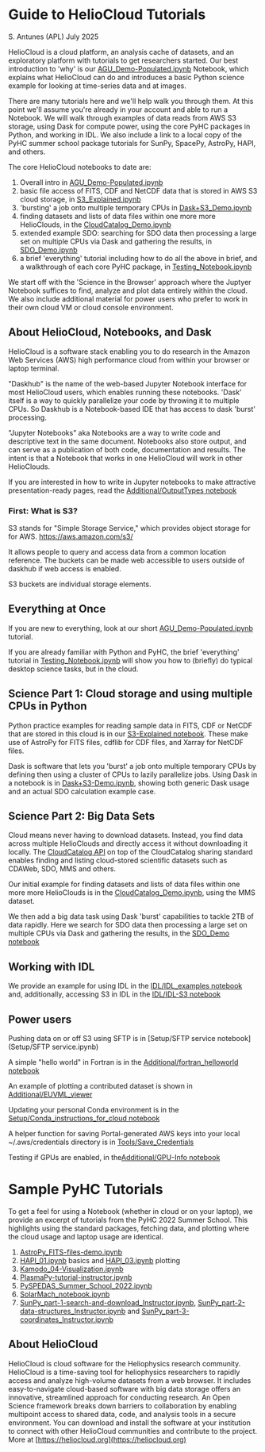 # Guide to HelioCloud Tutorials
S. Antunes (APL)
July 2025

HelioCloud is a cloud platform, an analysis cache of datasets, and an exploratory platform with tutorials to get researchers started. Our best introduction to 'why' is our [AGU_Demo-Populated.ipynb](AGU_Demo-Populated.ipynb) Notebook, which explains what HelioCloud can do and introduces a basic Python science example for looking at time-series data and at images.

There are many tutorials here and we'll help walk you through them. At this point we'll assume you're already in your account and able to run a Notebook.  We will walk through examples of data reads from AWS S3 storage, using Dask for compute power, using the core PyHC packages in Python, and working in IDL.  We also include a link to a local copy of the PyHC summer school package tutorials for SunPy, SpacePy, AstroPy, HAPI, and others.

The core HelioCloud notebooks to date are:
1) Overall intro in [AGU_Demo-Populated.ipynb](AGU_Demo-Populated.ipynb)
2) basic file access of FITS, CDF and NetCDF data that is stored in AWS S3 cloud storage, in [S3_Explained.ipynb](S3_Explained.ipynb)
3) 'bursting' a job onto multiple temporary CPUs in [Dask+S3_Demo.ipynb](Dask+S3_Demo.ipynb)
4) finding datasets and lists of data files within one more more HelioClouds, in the [CloudCatalog_Demo.ipynb](CloudCatalog_Demo.ipynb)
5) extended example SDO: searching for SDO data then processing a large set on multiple CPUs via Dask and gathering the results, in [SDO_Demo.ipynb](SDO_Demo.ipynb)
6) a brief 'everything' tutorial including how to do all the above in brief, and a walkthrough of each core PyHC package, in [Testing_Notebook.ipynb](Testing_Notebook.ipynb)

We start off with the 'Science in the Browser' approach where the Juptyer Notebook suffices to find, analyze and plot data entirely within the cloud.  We also include additional material for power users who prefer to work in their own cloud VM or cloud console environment.

## About HelioCloud, Notebooks, and Dask

HelioCloud is a software stack enabling you to do research in the Amazon Web Services (AWS) high performance cloud from within your browser or laptop terminal.

"Daskhub" is the name of the web-based Jupyter Notebook interface for most HelioCloud users, which enables running these notebooks.  'Dask' itself is a way to quickly parallelize your code by throwing it to multiple CPUs.  So Daskhub is a Notebook-based IDE that has access to dask 'burst' processing.

"Jupyter Notebooks" aka Notebooks are a way to write code and descriptive text in the same document.  Notebooks also store output, and can serve as a publication of both code, documentation and results.  The intent is that a Notebook that works in one HelioCloud will work in other HelioClouds.

If you are interested in how to write in Jupyter notebooks to make attractive presentation-ready pages, read the [Additional/OutputTypes notebook](Additional/OutputTypes.ipynb)


### First: What is S3?

S3 stands for "Simple Storage Service," which provides object storage for for AWS. https://aws.amazon.com/s3/

It allows people to query and access data from a common location reference. The buckets can be made web accessible to users outside of daskhub if web access is enabled.

S3 buckets are individual storage elements.

## Everything at Once

If you are new to everything, look at our short [AGU_Demo-Populated.ipynb](AGU_Demo-Populated.ipynb) tutorial.

If you are already familiar with Python and PyHC, the  brief 'everything' tutorial in [Testing_Notebook.ipynb](Testing_Notebook.ipynb) will show you how to (briefly) do typical desktop science tasks, but in the cloud.

## Science Part 1: Cloud storage and using multiple CPUs in Python

Python practice examples for reading sample data in FITS, CDF or NetCDF that are stored in this cloud is in our [S3-Explained notebook](S3-Explained.ipynb). These make use of AstroPy for FITS files, cdflib for CDF files, and Xarray for NetCDF files.

Dask is software that lets you 'burst' a job onto multiple temporary CPUs by defining then using a cluster of CPUs to lazily parallelize jobs. Using Dask in a notebook is in [Dask+S3-Demo.ipynb](Dask+S3-Demo.ipynb), showing both generic Dask usage and an actual SDO calculation example case.

## Science Part 2: Big Data Sets

Cloud means never having to download datasets. Instead, you find data across multiple HelioClouds and directly access it without downloading it locally.  The [CloudCatalog API](https://pypi.org/project/cloudcatalog/) on top of the CloudCatalog sharing standard enables finding and listing cloud-stored scientific datasets such as CDAWeb, SDO, MMS and others.

Our initial example for finding datasets and lists of data files within one more more HelioClouds is in the [CloudCatalog_Demo.ipynb](CloudCatalog_Demo.ipynb), using the MMS dataset.

We then add a big data task using Dask 'burst' capabilities to tackle 2TB of data rapidly.  Here we search for SDO data then processing a large set on multiple CPUs via Dask and gathering the results, in the [SDO_Demo notebook](SDO_Demo.ipynb)

## Working with IDL

We provide an example for using IDL in the [IDL/IDL_examples notebook](IDL/IDL_examples.ipynb) and, additionally, accessing S3 in IDL in the [IDL/IDL-S3 notebook](IDL/IDL-S3.ipynb)

## Power users

Pushing data on or off S3 using SFTP is in [Setup/SFTP service notebook](Setup/SFTP service.ipynb)

A simple "hello world" in Fortran is in the [Additional/fortran_helloworld notebook](Additional/fortran_helloworld.ipynb)

An example of plotting a contributed dataset is shown in [Additional/EUVML_viewer](Additional/EUVML_viewer.ipynb)

Updating your personal Conda environment is in the [Setup/Conda_instructions_for_cloud notebook](Setup/Conda_instructions_for_cloud.ipynb)

A helper function for saving Portal-generated AWS keys into your local ~/.aws/credentials directory is in [Tools/Save_Credentials](Tools/Save_Credentials.ipynb)


Testing if GPUs are enabled, in the[Additional/GPU-Info notebook](Additonal/GPU-Info.ipynb)

# Sample PyHC Tutorials

To get a feel for using a Notebook (whether in cloud or on your laptop), we provide an excerpt of tutorials from the PyHC 2022 Summer School.  This highlights using the standard packages, fetching data, and plotting where the cloud usage and laptop usage are identical.

1) [AstroPy_FITS-files-demo.ipynb](pyhc/AstroPy_FITS-files-demo.ipynb)
2) [HAPI_01.ipynb](pyhc/HAPI_01.ipynb) basics and
[HAPI_03.ipynb](pyhc/HAPI_03.ipynb) plotting
3) [Kamodo_04-Visualization.ipynb](pyhc/Kamodo_04-Visualization.ipynb)
4) [PlasmaPy-tutorial-instructor.ipynb](pyhc/PlasmaPy-tutorial-instructor.ipynb)
5) [PySPEDAS_Summer_School_2022.ipynb](pyhc/PySPEDAS_Summer_School_2022.ipynb)
6) [SolarMach_notebook.ipynb](pyhc/SolarMach_notebook.ipynb)
7) [SunPy_part-1-search-and-download_Instructor.ipynb](pyhc/SunPy_part-1-search-and-download_Instructor.ipynb), 
[SunPy_part-2-data-structures_Instructor.ipynb](pyhc/SunPy_part-2-data-structures_Instructor.ipynb) and
[SunPy_part-3-coordinates_Instructor.ipynb](pyhc/SunPy_part-3-coordinates_Instructor.ipynb)

## About HelioCloud

HelioCloud is cloud software for the Heliophysics research community.  HelioCloud is a time-saving tool for heliophysics researchers to rapidly access and analyze high-volume datasets from a web browser.  It includes easy-to-navigate cloud-based software with big data storage offers an innovative, streamlined approach for conducting research.  An Open Science framework breaks down barriers to collaboration by enabling multipoint access to shared data, code, and analysis tools in a secure environment.  You can download and install the software at your institution to connect with other HelioCloud communities and contribute to the project.  More at [https://heliocloud.org](https://heliocloud.org)
